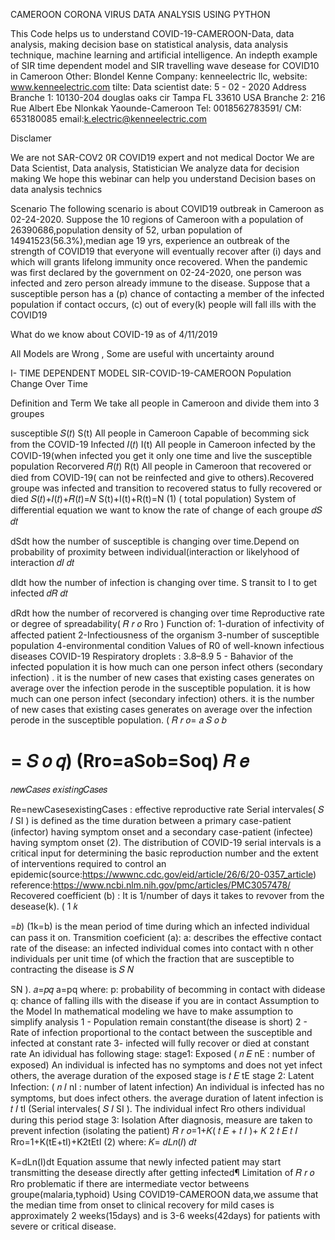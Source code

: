 CAMEROON CORONA VIRUS DATA ANALYSIS USING PYTHON

This Code helps us to understand COVID-19-CAMEROON-Data, data analysis, making decision base on statistical analysis, data analysis technique, machine learning and artificial intelligence.
An indepth example of SIR time dependent model and SIR travelling wave desease for COVID10 in Cameroon
Other: Blondel Kenne
Company: kenneelectric llc, website: www.kenneelectric.com
tilte: Data scientist
date: 5 - 02 - 2020
Address
Branche 1: 10130-204 douglas oaks cir Tampa FL 33610 USA
Branche 2: 216 Rue Albert Ebe Nlonkak Yaounde-Cameroon
Tel: 0018562783591/ CM: 653180085
email:k.electric@kenneelectric.com

Disclamer

We are not SAR-COV2 0R COVID19 expert and not medical Doctor
We are Data Scientist, Data analysis, Statistician
We analyze data for decision making
We hope this webinar can help you understand Decision bases on data analysis technics

Scenario
The following scenario is about COVID19 outbreak in Cameroon as 02-24-2020.
Suppose the 10 regions of Cameroon with a population of 26390686,population density of 52, urban population of 14941523(56.3%),median age 19 yrs, experience an outbreak of the strength of COVID19 that everyone will eventually recover after (i) days and which will grants lifelong immunity once recovered.
When the pandemic was first declared by the government on 02-24-2020, one person was infected and zero person already immune to the disease.
Suppose that a susceptible person has a (p) chance of contacting a member of the infected population if contact occurs, (c) out of every(k) people will fall ills with the COVID19

What do we know about COVID-19 as of 4/11/2019

All Models are Wrong , Some are useful with uncertainty around

I- TIME DEPENDENT MODEL SIR-COVID-19-CAMEROON
Population Change Over Time

Definition and Term
We take all people in Cameroon and divide them into 3 groupes

susceptible 
𝑆(𝑡)
S(t)
All people in Cameroon Capable of becomming sick from the COVID-19
Infected 
𝐼(𝑡)
I(t)
All people in Cameroon infected by the COVID-19(when infected you get it only one time and live the susceptible population
Recorvered 
𝑅(𝑡)
R(t)
All people in Cameroon that recovered or died from COVID-19( can not be reinfected and give to others).Recovered groupe was infected and transition to recovered status to fully recovered or died
𝑆(𝑡)+𝐼(𝑡)+𝑅(𝑡)=𝑁
S(t)+I(t)+R(t)=N
(1) ( total population)
System of differential equation
we want to know the rate of change of each groupe
𝑑𝑆
𝑑𝑡

dSdt
how the number of susceptible is changing over time.Depend on probability of proximity between individual(interaction or likelyhood of interaction
𝑑𝐼
𝑑𝑡

dIdt
how the number of infection is changing over time. S transit to I to get infected
𝑑𝑅
𝑑𝑡

dRdt
how the number of recorvered is changing over time
Reproductive rate or degree of spreadability(
𝑅
𝑟
𝑜
Rro
)
Function of:
1-duration of infectivity of affected patient
2-Infectiousness of the organism
3-number of susceptible population
4-environmental condition
Values of R0 of well-known infectious diseases
COVID-19 Respiratory droplets : 3.8–8.9
5 - Bahavior of the infected population
it is how much can one person infect others (secondary infection) . it is the number of new cases that existing cases generates on average over the infection perode in the susceptible population.
it is how much can one person infect (secondary infection) others. it is the number of new cases that existing cases generates on average over the infection perode in the susceptible population.
(
𝑅
𝑟
𝑜=
𝑎
𝑆
𝑜
𝑏

=
𝑆
𝑜
𝑞)
(Rro=aSob=Soq)
𝑅
𝑒
=
𝑛𝑒𝑤𝐶𝑎𝑠𝑒𝑠
𝑒𝑥𝑖𝑠𝑡𝑖𝑛𝑔𝐶𝑎𝑠𝑒𝑠

Re=newCasesexistingCases
: effective reproductive rate
Serial intervales(
𝑆
𝐼
SI
)
is defined as the time duration between a primary case-patient (infector) having symptom onset and a secondary case-patient (infectee) having symptom onset (2). The distribution of COVID-19 serial intervals is a critical input for determining the basic reproduction number and the extent of interventions required to control an epidemic(source:https://wwwnc.cdc.gov/eid/article/26/6/20-0357_article) reference:https://www.ncbi.nlm.nih.gov/pmc/articles/PMC3057478/
Recovered coefficient (b) :
It is 1/number of days it takes to revover from the desease(k). 
(
1
𝑘

=𝑏)
(1k=b)
is the mean period of time during which an infected individual can pass it on.
Transmition coeficient (a):
a: describes the effective contact rate of the disease: an infected individual comes into contact with n other individuals per unit time (of which the fraction that are susceptible to contracting the disease is 
𝑆
𝑁

SN
).
𝑎=𝑝𝑞
a=pq
where: 
p: probability of becomming in contact with didease
q: chance of falling ills with the disease if you are in contact
Assumption to the Model
In mathematical modeling we have to make assumption to simplify analysis
1 - Population remain constant(the disease is short)
2 - Rate of infection proportional to the contact between the susceptible and infected at constant rate
3- infected will fully recover or died at constant rate
An idividual has following stage:
stage1: Exposed (
𝑛
𝐸
nE
: number of exposed)
An individual is infected has no symptoms and does not yet infect others, the average duration of the exposed stage is 
𝑡
𝐸
tE
stage 2: Latent Infection: (
𝑛
𝐼
nI
: number of latent infection)
An individual is infected has no symptoms, but does infect others. the average duration of latent infection is 
𝑡
𝐼
tI
(Serial intervales(
𝑆
𝐼
SI
). The individual infect Rro others individual during this period
stage 3: Isolation
After diagnosis, measure are taken to prevent infection (isolating the patient)
𝑅
𝑟
𝑜=1+𝐾(
𝑡
𝐸
+
𝑡
𝐼
)+
𝐾
2
𝑡
𝐸
𝑡
𝐼
Rro=1+K(tE+tI)+K2tEtI
(2)
where:
𝐾=
𝑑𝐿𝑛(𝐼)
𝑑𝑡

K=dLn(I)dt
Equation assume that newly infected patient may start transmitting the desease directly after getting infected¶
Limitation of 
𝑅
𝑟
𝑜
Rro
problematic if there are intermediate vector betweens groupe(malaria,typhoid)
Using COVID19-CAMEROON data,we assume that the median time from onset to clinical recovery for mild cases is approximately 2 weeks(15days) and is 3-6 weeks(42days) for patients with severe or critical disease.
